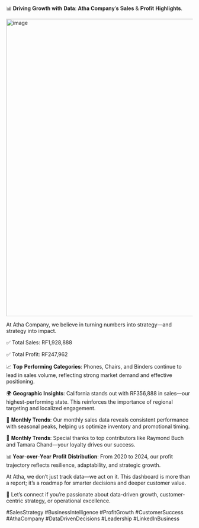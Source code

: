 📊 𝐃𝐫𝐢𝐯𝐢𝐧𝐠 𝐆𝐫𝐨𝐰𝐭𝐡 𝐰𝐢𝐭𝐡 𝐃𝐚𝐭𝐚: 𝐀𝐭𝐡𝐚 𝐂𝐨𝐦𝐩𝐚𝐧𝐲’𝐬 𝐒𝐚𝐥𝐞𝐬 & 𝐏𝐫𝐨𝐟𝐢𝐭 𝐇𝐢𝐠𝐡𝐥𝐢𝐠𝐡𝐭𝐬.


<img width="1638" height="800" alt="image" src="https://github.com/user-attachments/assets/a4311996-37c8-49e8-9a61-6bbd0f362a1d" />



At Atha Company, we believe in turning numbers into strategy—and strategy into impact.

✅ Total Sales: RF1,928,888

 ✅ Total Profit: RF247,962



 📈 𝐓𝐨𝐩 𝐏𝐞𝐫𝐟𝐨𝐫𝐦𝐢𝐧𝐠 𝐂𝐚𝐭𝐞𝐠𝐨𝐫𝐢𝐞𝐬: Phones, Chairs, and Binders continue to lead in sales volume, reflecting strong market demand and effective positioning.

🌍 𝐆𝐞𝐨𝐠𝐫𝐚𝐩𝐡𝐢𝐜 𝐈𝐧𝐬𝐢𝐠𝐡𝐭𝐬: California stands out with RF356,888 in sales—our highest-performing state. This reinforces the importance of regional targeting and localized engagement.



📅 𝐌𝐨𝐧𝐭𝐡𝐥𝐲 𝐓𝐫𝐞𝐧𝐝𝐬: Our monthly sales data reveals consistent performance with seasonal peaks, helping us optimize inventory and promotional timing.

📅 𝐌𝐨𝐧𝐭𝐡𝐥𝐲 𝐓𝐫𝐞𝐧𝐝𝐬: Special thanks to top contributors like Raymond Buch and Tamara Chand—your loyalty drives our success.



📊 𝐘𝐞𝐚𝐫-𝐨𝐯𝐞𝐫-𝐘𝐞𝐚𝐫 𝐏𝐫𝐨𝐟𝐢𝐭 𝐃𝐢𝐬𝐭𝐫𝐢𝐛𝐮𝐭𝐢𝐨𝐧: From 2020 to 2024, our profit trajectory reflects resilience, adaptability, and strategic growth.

At Atha, we don’t just track data—we act on it. This dashboard is more than a report; it’s a roadmap for smarter decisions and deeper customer value.



🔗 Let’s connect if you’re passionate about data-driven growth, customer-centric strategy, or operational excellence.

#SalesStrategy #BusinessIntelligence #ProfitGrowth #CustomerSuccess #AthaCompany #DataDrivenDecisions #Leadership #LinkedInBusiness
